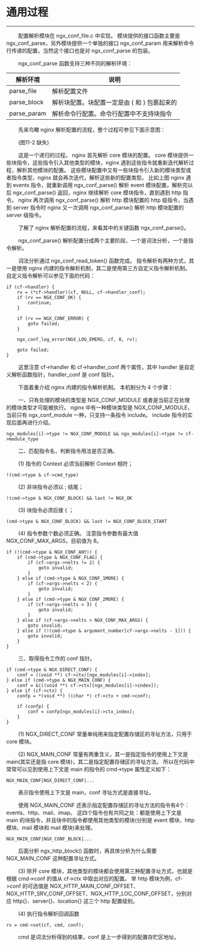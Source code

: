 # 通用过程
***

&emsp;&emsp;
配置解析模块在 ngx_conf_file.c 中实现。
模块提供的接口函数主要是 ngx_conf_parse，另外模块提供一个单独的接口 ngx_conf_param 用来解析命令行传递的配置，当然这个接口也是对 ngx_conf_parse 的包装。

&emsp;&emsp;
ngx_conf_parse 函数支持三种不同的解析环境：

|解析环境|说明|
| --- | --- |
|parse_file|解析配置文件|
|parse_block|解析块配置。块配置一定是由 { 和 } 包裹起来的|
|parse_param|解析命令行配置。命令行配置中不支持块指令|

&emsp;&emsp;
先来鸟瞰 nginx 解析配置的流程，整个过程可参见下面示意图：

&emsp;&emsp;
(图11-2 缺失)

&emsp;&emsp;
这是一个递归的过程。
nginx 首先解析 core 模块的配置。
core 模块提供一些块指令，这些指令引入其他类型的模块，nginx 遇到这些指令就重新迭代解析过程，解析其他模块的配置。
这些模块配置中又有一些块指令引入新的模块类型或者指令类型，nginx 就会再次迭代，解析这些新的配置类型。
比如上图 nginx 遇到 events 指令，就重新调用 ngx_conf_parse() 解析 event 模块配置，解析完以后 ngx_conf_parse() 返回，nginx 继续解析 core 模块指令，直到遇到 http 指令。
nginx 再次调用 ngx_conf_parse() 解析 http 模块配置的 http 级指令，当遇到 server 指令时 nginx 又一次调用 ngx_conf_parse() 解析 http 模块配置的 server 级指令。

&emsp;&emsp;
了解了 nginx 解析配置的流程，来看其中的关键函数 ngx_conf_parse()。

&emsp;&emsp;
ngx_conf_parse() 解析配置分成两个主要阶段，一个是词法分析，一个是指令解析。

&emsp;&emsp;
词法分析通过 ngx_conf_read_token() 函数完成。
指令解析有两种方式，其一是使用 nginx 内建的指令解析机制，其二是使用第三方自定义指令解析机制。
自定义指令解析可以参见下面的代码：

    if (cf->handler) {
        rv = (*cf->handler)(cf, NULL, cf->handler_conf);
        if (rv == NGX_CONF_OK) {
            continue;
        }

        if (rv == NGX_CONF_ERROR) {
            goto failed;
        }

        ngx_conf_log_error(NGX_LOG_EMERG, cf, 0, rv);

        goto failed;
    }

&emsp;&emsp;
这里注意 cf->handler 和 cf->handler_conf 两个属性，其中 handler 是自定义解析函数指针，handler_conf 是 conf 指针。

&emsp;&emsp;
下面着重介绍 nginx 内建的指令解析机制。
本机制分为 4 个步骤：

&emsp;&emsp;
一、只有处理的模块的类型是 NGX_CONF_MODULE 或者是当前正在处理的模块类型才可能被执行。
nginx 中有一种模块类型是 NGX_CONF_MODULE，当前只有 ngx_conf_module 一种，只支持一条指令 include。
include 指令的实现后面再进行介绍。

    ngx_modules[i]->type != NGX_CONF_MODULE && ngx_modules[i]->type != cf->module_type

&emsp;&emsp;
二、匹配指令名，判断指令用法是否正确。

&emsp;&emsp;
(1) 指令的 Context 必须当前解析 Context 相符；

    !(cmd->type & cf->cmd_type)

&emsp;&emsp;
(2) 非块指令必须以 ; 结尾；

    !(cmd->type & NGX_CONF_BLOCK) && last != NGX_OK

&emsp;&emsp;
(3) 块指令必须后接 { ；

    (cmd->type & NGX_CONF_BLOCK) && last != NGX_CONF_BLOCK_START

&emsp;&emsp;
(4) 指令参数个数必须正确。
注意指令参数有最大值 NGX_CONF_MAX_ARGS，目前值为 8。

    if (!(cmd->type & NGX_CONF_ANY)) {
        if (cmd->type & NGX_CONF_FLAG) {
            if (cf->args->nelts != 2) {
                goto invalid;
            }
        } else if (cmd->type & NGX_CONF_1MORE) {
            if (cf->args->nelts < 2) {
                goto invalid;
            }
        } else if (cmd->type & NGX_CONF_2MORE) {
            if (cf->args->nelts < 3) {
                goto invalid;
            }
        } else if (cf->args->nelts > NGX_CONF_MAX_ARGS) {
            goto invalid;
        } else if (!(cmd->type & argument_number[cf->args->nelts - 1])) {
            goto invalid;
        }
    }

&emsp;&emsp;
三、取得指令工作的 conf 指针。

    if (cmd->type & NGX_DIRECT_CONF) {
        conf = ((void **) cf->ctx)[ngx_modules[i]->index];
    } else if (cmd->type & NGX_MAIN_CONF) {
        conf = &(((void **) cf->ctx)[ngx_modules[i]->index]);
    } else if (cf->ctx) {
        confp = *(void **) ((char *) cf->ctx + cmd->conf);

        if (confp) {
            conf = confp[ngx_modules[i]->ctx_index];
        }
    }

&emsp;&emsp;
(1) NGX_DIRECT_CONF 常量单纯用来指定配置存储区的寻址方法，只用于 core 模块。

&emsp;&emsp;
(2) NGX_MAIN_CONF 常量有两重含义，其一是指定指令的使用上下文是 main(其实还是指 core 模块)，其二是指定配置存储区的寻址方法。
所以在代码中常常可以见到使用上下文是 main 的指令的 cmd->type 属性定义如下：

    NGX_MAIN_CONF|NGX_DIRECT_CONF|...

&emsp;&emsp;
表示指令使用上下文是 main，conf 寻址方式是直接寻址。

&emsp;&emsp;
使用 NGX_MAIN_CONF 还表示指定配置存储区的寻址方法的指令有4个：events、http、mail、imap。
这四个指令也有共同之处：都是使用上下文是 main 的块指令，并且块中的指令都使用其他类型的模块(分别是 event 模块、http 模块、mail 模块和 mail 模块)来处理。

    NGX_MAIN_CONF|NGX_CONF_BLOCK|...

&emsp;&emsp;
后面分析 ngx_http_block() 函数时，再具体分析为什么需要 NGX_MAIN_CONF 这种配置寻址方式。

&emsp;&emsp;
(3) 除开 core 模块，其他类型的模块都会使用第三种配置寻址方式，也就是根据 cmd->conf 的值从 cf->ctx 中取出对应的配置。
举 http 模块为例，cf->conf 的可选值是 NGX_HTTP_MAIN_CONF_OFFSET、NGX_HTTP_SRV_CONF_OFFSET、NGX_HTTP_LOC_CONF_OFFSET，分别对应 http{}、server{}、location{} 这三个 http 配置级别。

&emsp;&emsp;
(4) 执行指令解析回调函数

    rv = cmd->set(cf, cmd, conf);

&emsp;&emsp;
cmd 是词法分析得到的结果，conf 是上一步得到的配置存贮区地址。
